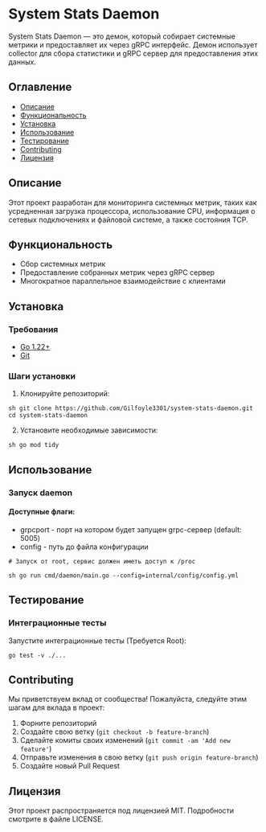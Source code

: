 # System Stats Daemon

System Stats Daemon — это демон, который собирает системные метрики и предоставляет их через gRPC интерфейс. Демон использует collector для сбора статистики и gRPC сервер для предоставления этих данных.

## Оглавление

- [Описание](#описание)
- [Функциональность](#функциональность)
- [Установка](#установка)
- [Использование](#использование)
- [Тестирование](#тестирование)
- [Contributing](#contributing)
- [Лицензия](#лицензия)

## Описание

Этот проект разработан для мониторинга системных метрик, таких как усредненная загрузка процессора, использование CPU, информация о сетевых подключениях и файловой системе, а также состояния TCP.

## Функциональность

- Сбор системных метрик
- Предоставление собранных метрик через gRPC сервер
- Многократное параллельное взаимодействие с клиентами

## Установка

### Требования

- [Go 1.22+](https://golang.org/dl/)
- [Git](https://git-scm.com/)

### Шаги установки

1. Клонируйте репозиторий:

```
sh git clone https://github.com/Gilfoyle3301/system-stats-daemon.git cd system-stats-daemon 
```

2. Установите необходимые зависимости:
```
sh go mod tidy
```

## Использование

### Запуск daemon

#### Доступные флаги: 
 - grpcport - порт на котором будет запущен grpc-сервер (default: 5005)
 - config - путь до файла конфигурации

```
# Запуск от root, сервис должен иметь доступ к /proc

sh go run cmd/daemon/main.go --config=internal/config/config.yml

```

## Тестирование

### Интеграционные тесты

Запустите интеграционные тесты (Требуется Root):

```
go test -v ./...
```

## Contributing

Мы приветствуем вклад от сообщества! Пожалуйста, следуйте этим шагам для вклада в проект:

1. Форните репозиторий
2. Создайте свою ветку (`git checkout -b feature-branch`)
3. Сделайте комиты своих изменений (`git commit -am 'Add new feature'`)
4. Отправьте изменения в свою ветку (`git push origin feature-branch`)
5. Создайте новый Pull Request

## Лицензия

Этот проект распространяется под лицензией MIT. Подробности смотрите в файле LICENSE. 